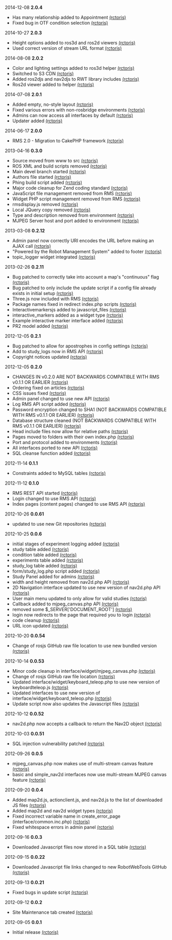 2014-12-08 **2.0.4**
 * Has many relationship added to Appointment [(rctoris)](https://github.com/rctoris/)
 * Fixed bug in OTF condition selection [(rctoris)](https://github.com/rctoris/)

2014-10-27 **2.0.3**
 * Height options added to ros3d and ros2d viewers [(rctoris)](https://github.com/rctoris/)
 * Used correct version of stream URL format [(rctoris)](https://github.com/rctoris/)

2014-08-08 **2.0.2**
 * Color and lighting settings added to ros3d helper [(rctoris)](https://github.com/rctoris/)
 * Switched to S3 CDN [(rctoris)](https://github.com/rctoris/)
 * Added ros2djs and nav2djs to RWT library includes [(rctoris)](https://github.com/rctoris/)
 * Ros2d viewer added to helper [(rctoris)](https://github.com/rctoris/)

2014-07-08 **2.0.1**
 * Added empty, no-style layout [(rctoris)](https://github.com/rctoris/)
 * Fixed various errors with non-rosbridge environments [(rctoris)](https://github.com/rctoris/)
 * Admins can now access all interfaces by default [(rctoris)](https://github.com/rctoris/)
 * Updater added [(rctoris)](https://github.com/rctoris/)

2014-06-17 **2.0.0**
 * RMS 2.0 - Migration to CakePHP framework [(rctoris)](https://github.com/rctoris/)

2013-04-16 **0.3.0**
 * Source moved from www to src [(rctoris)](https://github.com/rctoris/)
 * ROS XML and build scripts removed [(rctoris)](https://github.com/rctoris/)
 * Main devel branch started [(rctoris)](https://github.com/rctoris/)
 * Authors file started [(rctoris)](https://github.com/rctoris/)
 * Phing build script added [(rctoris)](https://github.com/rctoris/)
 * Major code cleanup for Zend coding standard [(rctoris)](https://github.com/rctoris/)
 * JavaScript file management removed from RMS [(rctoris)](https://github.com/rctoris/)
 * Widget PHP script management removed from RMS [(rctoris)](https://github.com/rctoris/)
 * rmsdisplay.js removed [(rctoris)](https://github.com/rctoris/)
 * Local JQuery copy removed [(rctoris)](https://github.com/rctoris/)
 * Type and description removed from environment [(rctoris)](https://github.com/rctoris/)
 * MJPEG Server host and port added to environment [(rctoris)](https://github.com/rctoris/)

2013-03-08 **0.2.12**
 * Admin panel now correctly URI encodes the URL before making an AJAX call [(rctoris)](https://github.com/rctoris/)
 * "Powered by the Robot Management System" added to footer [(rctoris)](https://github.com/rctoris/)
 * topic_logger widget integrated [(rctoris)](https://github.com/rctoris/)

2013-02-26 **0.2.11**
 * Bug patched to correctly take into account a map's "continuous" flag [(rctoris)](https://github.com/rctoris/)
 * Bug patched to only include the update script if a config file already exists in initial setup [(rctoris)](https://github.com/rctoris/)
 * Three.js now included with RMS [(rctoris)](https://github.com/rctoris/)
 * Package names fixed in redirect index.php scripts [(rctoris)](https://github.com/rctoris/)
 * Interactivemarkersjs added to javascript_files [(rctoris)](https://github.com/rctoris/)
 * interactive_markers added as a widget type [(rctoris)](https://github.com/rctoris/)
 * Example interactive marker interface added [(rctoris)](https://github.com/rctoris/)
 * PR2 model added [(rctoris)](https://github.com/rctoris/)

2012-12-05 **0.2.1**
 * Bug patched to allow for apostrophes in config settings [(rctoris)](https://github.com/rctoris/)
 * Add to study_logs now in RMS API [(rctoris)](https://github.com/rctoris/)
 * Copyright notices updated [(rctoris)](https://github.com/rctoris/)

2012-12-05 **0.2.0**
 * CHANGES IN v0.2.0 ARE NOT BACKWARDS COMPATIBLE WITH RMS v0.1.1 OR EARLIER [(rctoris)](https://github.com/rctoris/)
 * Ordering fixed on articles [(rctoris)](https://github.com/rctoris/)
 * CSS issues fixed [(rctoris)](https://github.com/rctoris/)
 * Admin panel changed to use new API [(rctoris)](https://github.com/rctoris/)
 * Log RMS API script added [(rctoris)](https://github.com/rctoris/)
 * Password encryption changed to SHA1 (NOT BACKWARDS COMPATIBLE WITH RMS v0.1.1 OR EARLIER) [(rctoris)](https://github.com/rctoris/)
 * Database structure cleaned (NOT BACKWARDS COMPATIBLE WITH RMS v0.1.1 OR EARLIER) [(rctoris)](https://github.com/rctoris/)
 * Head include files now allow for relative paths [(rctoris)](https://github.com/rctoris/)
 * Pages moved to folders with their own index.php [(rctoris)](https://github.com/rctoris/)
 * Port and protocol added to environments [(rctoris)](https://github.com/rctoris/)
 * All interfaces ported to new API [(rctoris)](https://github.com/rctoris/)
 * SQL cleanse function added [(rctoris)](https://github.com/rctoris/)

2012-11-14 **0.1.1**
 * Constraints added to MySQL tables [(rctoris)](https://github.com/rctoris/)

2012-11-12 **0.1.0**
 * RMS REST API started [(rctoris)](https://github.com/rctoris/)
 * Login changed to use RMS API [(rctoris)](https://github.com/rctoris/)
 * Index pages (content pages) changed to use RMS API [(rctoris)](https://github.com/rctoris/)

2012-10-26 **0.0.61**
 * updated to use new Git repositories [(rctoris)](https://github.com/rctoris/)

2012-10-25 **0.0.6**
 * initial stages of experiment logging added [(rctoris)](https://github.com/rctoris/)
 * study table added [(rctoris)](https://github.com/rctoris/)
 * condition table added [(rctoris)](https://github.com/rctoris/)
 * experiments table added [(rctoris)](https://github.com/rctoris/)
 * study_log table added [(rctoris)](https://github.com/rctoris/)
 * form/study_log.php script added [(rctoris)](https://github.com/rctoris/)
 * Study Panel added for admins [(rctoris)](https://github.com/rctoris/)
 * width and height removed from nav2d.php API [(rctoris)](https://github.com/rctoris/)
 * 2D Navigation interface updated to use new version of nav2d.php API [(rctoris)](https://github.com/rctoris/)
 * User main menu updated to only allow for valid studies [(rctoris)](https://github.com/rctoris/)
 * Callback added to mjpeg_canvas.php API [(rctoris)](https://github.com/rctoris/)
 * removed some $_SERVER['DOCUMENT_ROOT'] [(rctoris)](https://github.com/rctoris/)
 * login now redirects to the page that required you to login [(rctoris)](https://github.com/rctoris/)
 * code cleanup [(rctoris)](https://github.com/rctoris/)
 * URL icon updated [(rctoris)](https://github.com/rctoris/)

2012-10-20 **0.0.54**
 * Change of rosjs GitHub raw file location to use new bundled version [(rctoris)](https://github.com/rctoris/)

2012-10-14 **0.0.53**
 * Minor code cleanup in interface/widget/mjpeg_canvas.php [(rctoris)](https://github.com/rctoris/)
 * Change of rosjs GitHub raw file location [(rctoris)](https://github.com/rctoris/)
 * Updated interface/widget/keyboard_teleop.php to use new version of keyboardteleop.js [(rctoris)](https://github.com/rctoris/)
 * Updated interfaces to use new version of interface/widget/keyboard_teleop.php [(rctoris)](https://github.com/rctoris/)
 * Update script now also updates the Javascript files [(rctoris)](https://github.com/rctoris/)

2012-10-12 **0.0.52**
 * nav2d.php now accepts a callback to return the Nav2D object [(rctoris)](https://github.com/rctoris/)

2012-10-03 **0.0.51**
 * SQL injection vulnerability patched [(rctoris)](https://github.com/rctoris/)

2012-09-26 **0.0.5**
 * mjpeg_canvas.php now makes use of multi-stream canvas feature [(rctoris)](https://github.com/rctoris/)
 * basic and simple_nav2d interfaces now use multi-stream MJPEG canvas feature [(rctoris)](https://github.com/rctoris/)

2012-09-20 **0.0.4**
 * Added map2d.js, actionclient.js, and nav2d.js to the list of downloaded JS files [(rctoris)](https://github.com/rctoris/)
 * Added map2d and nav2d widget types [(rctoris)](https://github.com/rctoris/)
 * Fixed incorrect variable name in create_error_page (interface/common.inc.php) [(rctoris)](https://github.com/rctoris/)
 * Fixed whitespace errors in admin panel [(rctoris)](https://github.com/rctoris/)

2012-09-16 **0.0.3**
 * Downloaded Javascript files now stored in a SQL table [(rctoris)](https://github.com/rctoris/)

2012-09-15 **0.0.22**
 * Downloaded Javascript file links changed to new RobotWebTools GitHub [(rctoris)](https://github.com/rctoris/)

2012-09-13 **0.0.21**
 * Fixed bugs in update script [(rctoris)](https://github.com/rctoris/)

2012-09-12 **0.0.2**
 * Site Maintenance tab created [(rctoris)](https://github.com/rctoris/)

2012-09-05 **0.0.1**
 * Initial release [(rctoris)](https://github.com/rctoris/)
